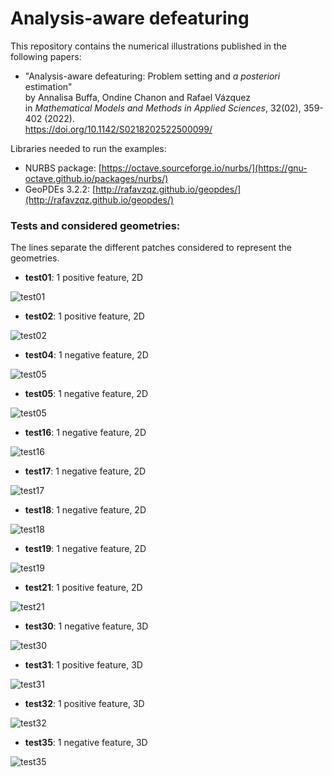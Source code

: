 # Analysis-aware defeaturing

This repository contains the numerical illustrations published in the following papers:
  - "Analysis-aware defeaturing: Problem setting and _a posteriori_ estimation"\
    by Annalisa Buffa, Ondine Chanon and Rafael Vázquez\
    in _Mathematical Models and Methods in Applied Sciences_, 32(02), 359-402 (2022).\
    https://doi.org/10.1142/S0218202522500099/


Libraries needed to run the examples:
  - NURBS package: [https://octave.sourceforge.io/nurbs/](https://gnu-octave.github.io/packages/nurbs/)
  - GeoPDEs 3.2.2: [http://rafavzqz.github.io/geopdes/](http://rafavzqz.github.io/geopdes/)
  


### Tests and considered geometries:
The lines separate the different patches considered to represent the geometries. 

- **test01**: 1 positive feature, 2D

![test01](images/test1_pos.png)

- **test02**: 1 positive feature, 2D

![test02](images/test2_pos.png)

- **test04**: 1 negative feature, 2D

![test05](images/test4_neg.png)

- **test05**: 1 negative feature, 2D

![test05](images/test5_neg.png)

- **test16**: 1 negative feature, 2D

![test16](images/test16_neg.png)

- **test17**: 1 negative feature, 2D

![test17](images/test17_neg.png)

- **test18**: 1 negative feature, 2D

![test18](images/test18_neg.png)

- **test19**: 1 negative feature, 2D

![test19](images/test19_neg.png)

- **test21**: 1 positive feature, 2D

![test21](images/test21_pos.png)

- **test30**: 1 negative feature, 3D

![test30](images/test30_neg.png)

- **test31**: 1 positive feature, 3D

![test31](images/test31_pos.png)

- **test32**: 1 positive feature, 3D

![test32](images/test32_pos.png)

- **test35**: 1 negative feature, 3D

![test35](images/test35_neg.png)
